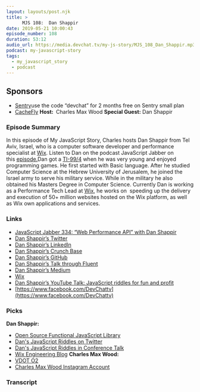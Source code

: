 ```yaml
---
layout: layouts/post.njk
title: >
      MJS 108:  Dan Shappir
date: 2019-05-21 10:00:43
episode_number: 108
duration: 53:12
audio_url: https://media.devchat.tv/my-js-story/MJS_108_Dan_Shappir.mp3
podcast: my-javascript-story
tags: 
  - my_javascript_story
  - podcast
---
```


## **Sponsors**

- [Sentry](http://sentry.io/)use the code “devchat” for 2 months free on Sentry small plan
- [CacheFly](https://www.cachefly.com/)
**Host:&nbsp;** Charles Max Wood **Special Guest:** Dan Shappir
### **Episode Summary**
In this episode of My JavaScript Story, Charles hosts Dan Shappir from Tel Aviv, Israel, who is a computer software developer and performance specialist at [Wix](https://www.wix.com/). Listen to Dan on the podcast JavaScript Jabber on this&nbsp;<u><a href="https://devchat.tv/js-jabber/jsj-334-web-performance-api-with-dan-shappir/">episode.</a></u>Dan got a [TI-99/4](http://oldcomputers.net/ti994.html) when he was very young and enjoyed programming games. He first started with Basic language. After he studied Computer Science at the Hebrew University of Jerusalem, he joined the Israel army to serve his military service. While in the military he also obtained his Masters Degree in Computer Science. Currently Dan is working as a Performance Tech Lead at [Wix](https://www.wix.com/), he works on &nbsp;speeding up the delivery and execution of 50+ million websites hosted on the Wix platform, as well as Wix own applications and services.
### **Links**

- <u><a href="https://devchat.tv/js-jabber/jsj-334-web-performance-api-with-dan-shappir/">JavaScript Jabber 334: “Web Performance API” with Dan Shappir</a></u>
- [Dan Shappir’s Twitter](https://twitter.com/DanShappir?ref_src=twsrc%255Egoogle%257Ctwcamp%255Eserp%257Ctwgr%255Eauthor)
- [Dan Shappir’s LinkedIn](https://il.linkedin.com/in/dshappir)
- [Dan Shappir’s Crunch Base](https://www.crunchbase.com/person/dan-shappir)
- [Dan Shappir’s GitHub](https://github.com/DanShappir)
- [Dan Shappir’s Talk through Fluent](https://conferences.oreilly.com/fluent/fl-ca/public/schedule/speaker/221820)
- [Dan Shappir’s Medium](https://medium.com/@DanShappir)
- [Wix](https://www.wix.com/)
- [Dan Shappir’s YouTube Talk: JavaScript riddles for fun and profit](https://youtu.be/D-juPGb7EKY)
- [https://www.facebook.com/DevChattv](https://www.facebook.com/DevChattv)

### **Picks**
 **Dan Shappir:**
- [Open Source Functional JavaScript Library](http://w3future.com/html/beyondJS/)
- [Dan's JavaScript Riddles on Twitter](https://twitter.com/search?q=javascriptriddle)
- [Dan's JavaScript Riddles in Conference Talk](https://www.youtube.com/watch?v=TAb0lpw7zy4)
- [Wix Engineering Blog](https://www.wix.engineering/)
**Charles Max Wood:**
- [VDOT O2](https://vdoto2.com/)
- [Charles Max Wood Instagram Account](https://www.instagram.com/charlesmaxwood/)


### Transcript


